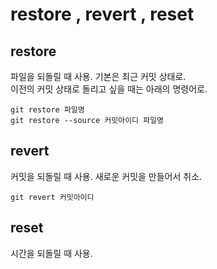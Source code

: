 # restore , revert , reset

## restore
파일을 되돌릴 때 사용. 기본은 최근 커밋 상태로.  
이전의 커밋 상태로 돌리고 싶을 때는 아래의 명령어로.
```Shell
git restore 파일명
git restore --source 커밋아이디 파일명
```

## revert
커밋을 되돌릴 때 사용. 새로운 커밋을 만들어서 취소.
```Shell
git revert 커밋아이디
```

## reset
시간을 되돌릴 때 사용.
```Shell
```